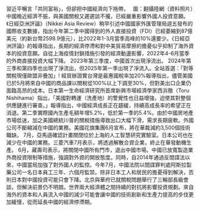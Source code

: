 習近平暢言「共同富裕」，但卻把中國經濟向下拖帶。   圖：翻攝陸網（資料照片）中國晚近經濟不振，與美國關稅又遲遲談不攏，已經嚴重影響外國人投資意願。《日經亞洲評論》（Nikkei Asia Review）稍早引述中國國家外匯管理局週五發布的國際收支數據，指出今年第二季中國得到的外人直接投資（FDI）已經萎縮到87億美元（約新台幣2598.9億元），比2022年1-3月當季高峰的10%還要少。《日經亞洲評論》的報導指出，長期的經濟停滯和對中美貿易摩擦的擔憂似乎抑制了海外資本的投資意願。自從上海疫情封鎖措施引發的經濟動盪影響，2022年4-6月當季的外商直接投資大幅下降。 2023年第三季度，中國首次出現淨流出。 2024年第三季和第四季也出現了淨流出，但2025年第一季出現了淨流入。全站首選：「對等關稅現僅歐盟非疊加」! 經貿辦證實台灣是最惠國稅率加20%報導指出，儘管美國已於5月將來自中國的商品課以關稅從100%以上下調至30%，但對美出口企業仍面臨高昂的成本。日本第一生命經濟研究所首席新興市場經濟學家西浜徹（Toru Nishihama）指出，「美國對轉運（洗產地）的警覺性也日益增強，迫使其對整個供應鏈進行審查。」報導指出，中國經濟成長正在趨緩，持續高成長率的希望正在消退。第二季實際國內生產毛額年增5.2%，低於第一季的5.4%。由於中國房地產市場低迷，加之美國總統川普的關稅措施導致出口大幅下滑，需求長期疲軟。外國公司不斷縮減在中國的業務。美國花旗集團6月宣布，將在華裁減約3,500個技術職缺。 7月，亞馬遜確認計畫關閉位於上海的人工智慧研究實驗室。日本公司也在減少在中國的業務。三菱汽車7月表示，將透過解散合資企業，終止在華發動機生產。 6月，藏壽司表示，將關閉中國所有門市，退出中國市場。中國已放寬製造業外商投資限制等措施，強調對外資的開放態度。同時，自2014年通過反間諜法以來，中國當局加強了對外國人的監控。今年7月，中國法院以間諜罪判處阿斯拉製藥公司一名日本員工三年、六個月監禁。除非日本工人和居民的擔憂得到解決，否則日本對中國投資可能只會下降。北京與華府已就關稅問題舉行了三輪部長級會談，但解決前景仍不明朗。世界兩大經濟體之間持續的對抗將影響投資規劃。來自海外的資本和人員流入中國的減少可能會讓中國的技術創新和生產力提高的步伐更加緩慢，從而延長中國的經濟停滯期。